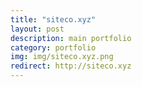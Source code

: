 ```yaml
---
title: "siteco.xyz"
layout: post
description: main portfolio
category: portfolio
img: img/siteco.xyz.png
redirect: http://siteco.xyz
---
```


